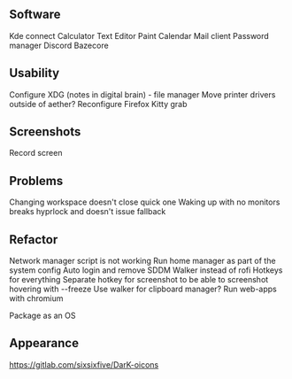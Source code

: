 ## Software
Kde connect
Calculator
Text Editor
Paint
Calendar
Mail client
Password manager
Discord
Bazecore

## Usability
Configure XDG (notes in digital brain) - file manager
Move printer drivers outside of aether?
Reconfigure Firefox
Kitty grab

## Screenshots
Record screen

## Problems
Changing workspace doesn't close quick one
Waking up with no monitors breaks hyprlock and doesn't issue fallback

## Refactor
Network manager script is not working
Run home manager as part of the system config
Auto login and remove SDDM
Walker instead of rofi
Hotkeys for everything
Separate hotkey for screenshot to be able to screenshot hovering with --freeze
Use walker for clipboard manager?
Run web-apps with chromium

Package as an OS

## Appearance
https://gitlab.com/sixsixfive/DarK-oicons
